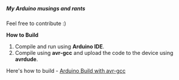 ##### My Arduino musings and rants

Feel free to contribute :)


**How to Build**

1. Compile and run using **Arduino IDE**.
2. Compile using **avr-gcc** and upload the code to the device using **avrdude**.

Here's how to build - [Arduino Build with avr-gcc](http://arduino.cc/en/Hacking/BuildProcess "Arduino Build with avr-gcc.")

